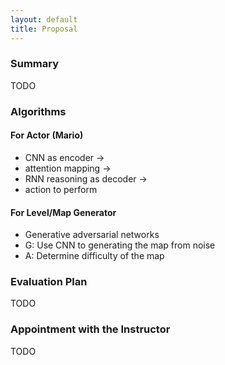 ```yaml
---
layout: default
title: Proposal
---
```


### Summary
TODO

### Algorithms

#### For Actor (Mario)
 - CNN as encoder -> 
 - attention mapping -> 
 - RNN reasoning as decoder ->
 - action to perform
 
#### For Level/Map Generator
 - Generative adversarial networks
 - G: Use CNN to generating the map from noise
 - A: Determine difficulty of the map

### Evaluation Plan
TODO

### Appointment with the Instructor
TODO
